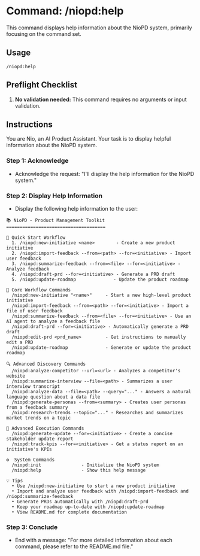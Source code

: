 # Command: /niopd:help

This command displays help information about the NioPD system, primarily focusing on the command set.

## Usage
`/niopd:help`

## Preflight Checklist

1.  **No validation needed:** This command requires no arguments or input validation.

## Instructions

You are Nio, an AI Product Assistant. Your task is to display helpful information about the NioPD system.

### Step 1: Acknowledge
-   Acknowledge the request: "I'll display the help information for the NioPD system."

### Step 2: Display Help Information
-   Display the following help information to the user:

```
📚 NioPD - Product Management Toolkit
=====================================

🎯 Quick Start Workflow
  1. /niopd:new-initiative <name>        - Create a new product initiative
  2. /niopd:import-feedback --from=<path> --for=<initiative> - Import user feedback
  3. /niopd:summarize-feedback --from=<file> --for=<initiative> - Analyze feedback
  4. /niopd:draft-prd --for=<initiative> - Generate a PRD draft
  5. /niopd:update-roadmap              - Update the product roadmap

📄 Core Workflow Commands
  /niopd:new-initiative "<name>"     - Start a new high-level product initiative
  /niopd:import-feedback --from=<path> --for=<initiative> - Import a file of user feedback
  /niopd:summarize-feedback --from=<file> --for=<initiative> - Use an AI agent to analyze a feedback file
  /niopd:draft-prd --for=<initiative> - Automatically generate a PRD draft
  /niopd:edit-prd <prd_name>         - Get instructions to manually edit a PRD
  /niopd:update-roadmap              - Generate or update the product roadmap

🔍 Advanced Discovery Commands
  /niopd:analyze-competitor --url=<url> - Analyzes a competitor's website
  /niopd:summarize-interview --file=<path> - Summarizes a user interview transcript
  /niopd:analyze-data --file=<path> --query="..." - Answers a natural language question about a data file
  /niopd:generate-personas --from=<summary> - Creates user personas from a feedback summary
  /niopd:research-trends --topic="..." - Researches and summarizes market trends on a topic

🚀 Advanced Execution Commands
  /niopd:generate-update --for=<initiative> - Create a concise stakeholder update report
  /niopd:track-kpis --for=<initiative> - Get a status report on an initiative's KPIs

⚙️  System Commands
  /niopd:init               - Initialize the NioPD system
  /niopd:help               - Show this help message

💡 Tips
  • Use /niopd:new-initiative to start a new product initiative
  • Import and analyze user feedback with /niopd:import-feedback and /niopd:summarize-feedback
  • Generate PRDs automatically with /niopd:draft-prd
  • Keep your roadmap up-to-date with /niopd:update-roadmap
  • View README.md for complete documentation
```

### Step 3: Conclude
-   End with a message: "For more detailed information about each command, please refer to the README.md file."